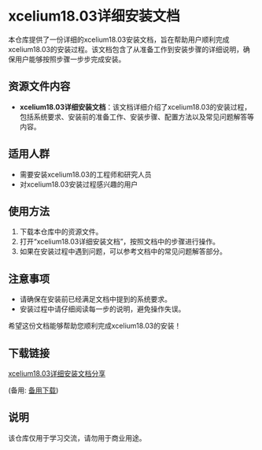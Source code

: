 # xcelium18.03详细安装文档

本仓库提供了一份详细的xcelium18.03安装文档，旨在帮助用户顺利完成xcelium18.03的安装过程。该文档包含了从准备工作到安装步骤的详细说明，确保用户能够按照步骤一步步完成安装。

## 资源文件内容

- **xcelium18.03详细安装文档**：该文档详细介绍了xcelium18.03的安装过程，包括系统要求、安装前的准备工作、安装步骤、配置方法以及常见问题解答等内容。

## 适用人群

- 需要安装xcelium18.03的工程师和研究人员
- 对xcelium18.03安装过程感兴趣的用户

## 使用方法

1. 下载本仓库中的资源文件。
2. 打开“xcelium18.03详细安装文档”，按照文档中的步骤进行操作。
3. 如果在安装过程中遇到问题，可以参考文档中的常见问题解答部分。

## 注意事项

- 请确保在安装前已经满足文档中提到的系统要求。
- 安装过程中请仔细阅读每一步的说明，避免操作失误。

希望这份文档能够帮助您顺利完成xcelium18.03的安装！

## 下载链接
[xcelium18.03详细安装文档分享](https://pan.quark.cn/s/3d76d549288d) 

(备用: [备用下载](https://pan.baidu.com/s/1A7KjRSXpAL4RDkLQ4_7v6g?pwd=1234))

## 说明

该仓库仅用于学习交流，请勿用于商业用途。
